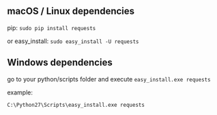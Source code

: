 macOS / Linux dependencies
--------------------------
pip:
``sudo pip install requests``

or easy_install:
``sudo easy_install -U requests``

Windows dependencies
--------------------

go to your python/scripts folder and execute ``easy_install.exe requests``

example:

``C:\Python27\Scripts\easy_install.exe requests``
